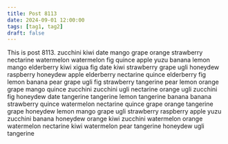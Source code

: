 ```yaml
---
title: Post 8113
date: 2024-09-01 12:00:00
tags: [tag1, tag2]
draft: false
---
```

This is post 8113.
zucchini
kiwi
date
mango
grape
orange
strawberry
nectarine
watermelon
watermelon
fig
quince
apple
yuzu
banana
lemon
mango
elderberry
kiwi
xigua
fig
date
kiwi
strawberry
grape
ugli
honeydew
raspberry
honeydew
apple
elderberry
nectarine
quince
elderberry
fig
lemon
banana
pear
grape
ugli
fig
strawberry
tangerine
pear
lemon
orange
grape
mango
quince
zucchini
zucchini
ugli
nectarine
orange
ugli
zucchini
fig
honeydew
date
tangerine
tangerine
lemon
tangerine
banana
banana
strawberry
quince
watermelon
nectarine
quince
grape
orange
tangerine
grape
honeydew
lemon
mango
grape
ugli
strawberry
raspberry
apple
yuzu
zucchini
banana
honeydew
orange
kiwi
zucchini
watermelon
orange
watermelon
nectarine
kiwi
watermelon
pear
tangerine
honeydew
ugli
tangerine
